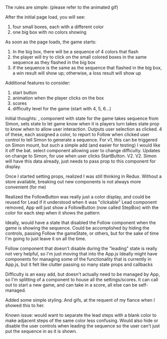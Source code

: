   The rules are simple: (please refer to the animated gif)

  After the initial page load, you will see:
  1. four small boxes, each with a different color
  2. one big box with no colors showing

  As soon as the page loads, the game starts:
  1. In the big box, there will be a sequence of 4 colors that flash
  2. the player will try to click on the small colored boxes in the same sequence as they flashed in the big box
  3. if the sequence is the same as the sequence that flashed in the big box, a win result will show up; otherwise, a loss result will show up

  Additional features to consider:
  1. start button
  2. animation when the player clicks on the box
  3. scores
  4. difficulty level for the game (start with 4, 5, 6...)

  Initial thoughts:
  <Simon>, component with state for the game
    <Lead> takes sequence from Simon, sets state to let game know when it is players turn
    <Follow> takes state prop to know when to allow user interaction.  Outputs user selection as clicked.
      <FollowButton> 4 of these, each assigned a color, to report to Follow when clicked
    <StartButton> user control to tell Simon to generate a sequence.  For v1, this can be triggered on Simon mount, but such a simple add (and easier for testing) I would like it off the bat.
    <Difficulty> select component allowing user to change difficulty.  Updates on change to Simon, for use when user clicks StartButton.  V2.
    <Score> V2.  Simon will have this data already, just needs to pass prop to this component for display.
  </Simon>

Once I started setting props, realized I was still thinking in Redux.  Without a store available, breaking out new components is not always more convenient (for me)

Realized the FollowButton was really just a color display, and could be reused for Lead if it understood when it was "clickable"
Lead component removed, App will just show a FollowButton (now called StepBox) with the color for each step when it shows the pattern

Ideally, would have a state that disabled the Follow component when the game is showing the sequence.  Could be accomplished by hiding the controls, passing Follow the gameState, or others, but for the sake of time I'm going to just leave it on all the time.

Follow component that doesn't disable during the "leading" state is really not very helpful, so I'm just moving that into the App.js
Ideally might have components for managing some of the functionality that is currently in App.js, but it felt like clutter passing so many state props and callbacks

Difficulty is an easy add, but doesn't actually need to be managed by App, so I'm splitting of a component to house all the settings/scores.  It can call out to start a new game, and can take in a score, all else can be self-managed.

Added some simple styling.  And gifs, at the requent of my fiance when I showed this to her.

Known issue: would want to separate the lead steps with a blank color to make adjacent steps of the same color less confusing.  Would also hide or disable the user controls when leading the sequence so the user can't just put the sequence in as it is shown.
